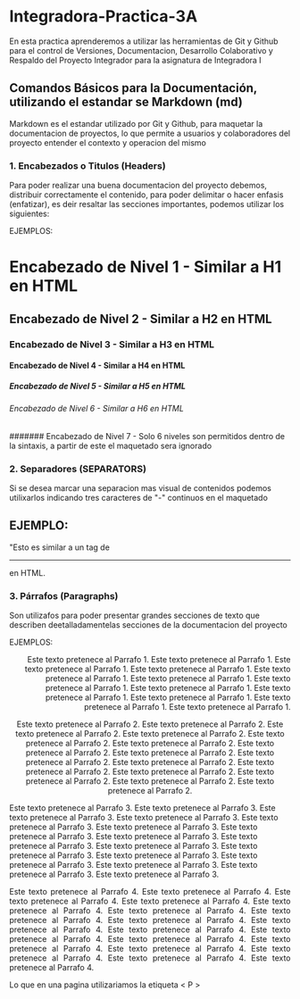 # Integradora-Practica-3A

En esta practica aprenderemos a utilizar las herramientas de Git y Github para el control de Versiones, Documentacion, Desarrollo Colaborativo y Respaldo del Proyecto Integrador para la asignatura de Integradora I

## Comandos Básicos para la Documentación, utilizando el estandar se Markdown (md)
Markdown es el estandar utilizado por Git y Github, para maquetar la documentacion de proyectos, lo que permite a usuarios y colaboradores del proyecto entender el contexto y operacion del mismo

### 1. Encabezados o Titulos (Headers)
Para poder realizar una buena documentacion del proyecto debemos, distribuir correctamente el contenido, para poder delimitar o hacer enfasis (enfatizar), es deir resaltar las secciones importantes, podemos utilizar los siguientes:

EJEMPLOS:
# Encabezado de Nivel 1 - Similar a H1 en HTML
## Encabezado de Nivel 2 - Similar a H2 en HTML
### Encabezado de Nivel 3 - Similar a H3 en HTML
#### Encabezado de Nivel 4 - Similar a H4 en HTML
##### Encabezado de Nivel 5 - Similar a H5 en HTML
###### Encabezado de Nivel 6 - Similar a H6 en HTML
####### Encabezado de Nivel 7 - Solo 6 niveles son permitidos dentro de la sintaxis, a partir de este el maquetado sera ignorado

### 2. Separadores (SEPARATORS)
Si se desea marcar una separacion mas visual de contenidos podemos utilixarlos indicando tres caracteres de "-" continuos en el maquetado

EJEMPLO:
---

"Esto es similar a un tag de <HR> en HTML.

### 3. Párrafos (Paragraphs)
Son utilizafos para poder presentar grandes secciones de texto que describen deetalladamentelas secciones de la documentacion del proyecto

EJEMPLOS:
<p align = right>
Este texto pretenece al Parrafo 1. Este texto pretenece al Parrafo 1. Este texto pretenece al Parrafo 1. Este texto pretenece al Parrafo 1. Este texto pretenece al Parrafo 1. Este texto pretenece al Parrafo 1. Este texto pretenece al Parrafo 1. Este texto pretenece al Parrafo 1. Este texto pretenece al Parrafo 1. Este texto pretenece al Parrafo 1. Este texto pretenece al Parrafo 1. Este texto pretenece al Parrafo 1. </p>

<p align = center>
Este texto pretenece al Parrafo 2. Este texto pretenece al Parrafo 2. Este texto pretenece al Parrafo 2. Este texto pretenece al Parrafo 2. Este texto pretenece al Parrafo 2. Este texto pretenece al Parrafo 2. Este texto pretenece al Parrafo 2. Este texto pretenece al Parrafo 2. Este texto pretenece al Parrafo 2. Este texto pretenece al Parrafo 2. Este texto pretenece al Parrafo 2. Este texto pretenece al Parrafo 2. Este texto pretenece al Parrafo 2. Este texto pretenece al Parrafo 2. Este texto pretenece al Parrafo 2.  </p>

<p align = left>
Este texto pretenece al Parrafo 3. Este texto pretenece al Parrafo 3. Este texto pretenece al Parrafo 3. Este texto pretenece al Parrafo 3. Este texto pretenece al Parrafo 3. Este texto pretenece al Parrafo 3. Este texto pretenece al Parrafo 3. Este texto pretenece al Parrafo 3. Este texto pretenece al Parrafo 3. Este texto pretenece al Parrafo 3. Este texto pretenece al Parrafo 3. Este texto pretenece al Parrafo 3. Este texto pretenece al Parrafo 3. Este texto pretenece al Parrafo 3. Este texto pretenece al Parrafo 3. Este texto pretenece al Parrafo 3. </p>

<p align = justify>
Este texto pretenece al Parrafo 4. Este texto pretenece al Parrafo 4. Este texto pretenece al Parrafo 4. Este texto pretenece al Parrafo 4. Este texto pretenece al Parrafo 4. Este texto pretenece al Parrafo 4. Este texto pretenece al Parrafo 4. Este texto pretenece al Parrafo 4. Este texto pretenece al Parrafo 4. Este texto pretenece al Parrafo 4. Este texto pretenece al Parrafo 4. Este texto pretenece al Parrafo 4. Este texto pretenece al Parrafo 4. Este texto pretenece al Parrafo 4. Este texto pretenece al Parrafo 4. Este texto pretenece al Parrafo 4. Este texto pretenece al Parrafo 4. </p>

Lo que en una pagina utilizariamos la etiqueta < P >
